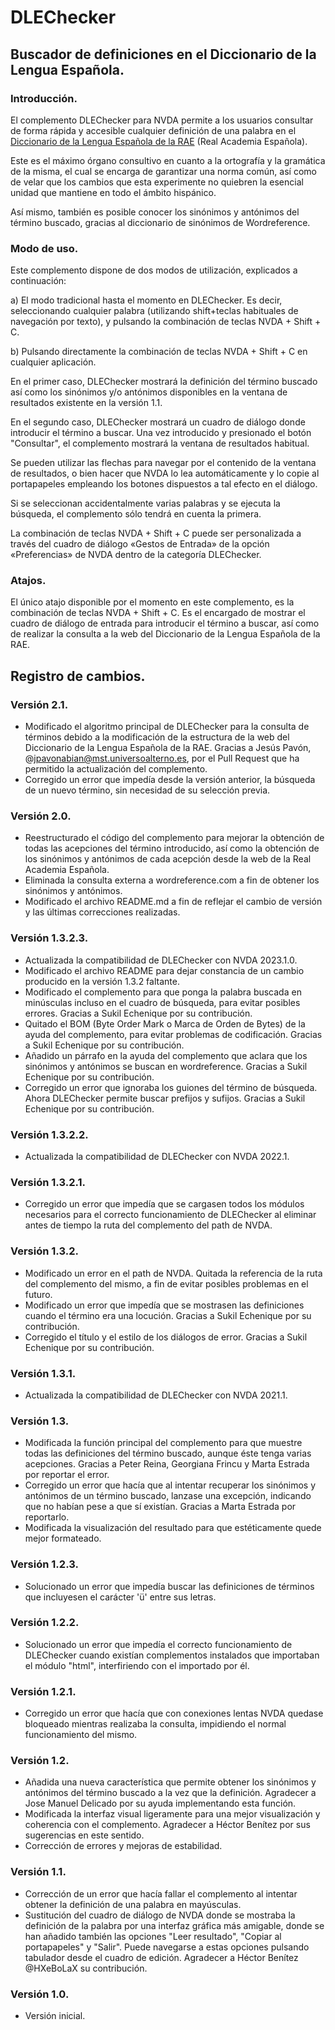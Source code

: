 # DLEChecker

## Buscador de definiciones en el Diccionario de la Lengua Española.

### Introducción.

El complemento DLEChecker para NVDA permite a los usuarios consultar de forma rápida y accesible cualquier definición de una palabra en el [Diccionario de la Lengua Española de la RAE](https://dle.rae.es/) (Real Academia Española).

Este es  el máximo órgano consultivo en cuanto a la ortografía y la gramática de la misma, el cual se encarga de garantizar una norma común, así como de velar que los cambios que esta experimente no quiebren la esencial unidad que mantiene en todo el ámbito hispánico.

Así mismo, también es posible conocer   los sinónimos y antónimos del término buscado, gracias al diccionario de sinónimos de Wordreference.

### Modo de uso.

Este complemento dispone de dos modos de utilización, explicados a continuación:

a) El modo tradicional hasta el momento en DLEChecker. Es decir, seleccionando cualquier palabra (utilizando shift+teclas habituales de navegación por texto), y pulsando la combinación de teclas NVDA + Shift + C.

b) Pulsando directamente la combinación de teclas NVDA + Shift + C en cualquier aplicación.

En el primer caso, DLEChecker mostrará la definición del término buscado así como los sinónimos y/o antónimos disponibles en la ventana de resultados existente en la versión 1.1.

En el segundo caso, DLEChecker mostrará un cuadro de diálogo donde introducir el término a buscar. Una vez introducido y presionado el botón "Consultar", el complemento mostrará la ventana de resultados habitual.

Se pueden utilizar las flechas para navegar por el contenido de la ventana de resultados, o bien hacer que NVDA lo lea automáticamente y lo copie al portapapeles empleando los botones dispuestos a tal efecto en el diálogo.

Si se seleccionan accidentalmente varias palabras y se ejecuta la búsqueda, el complemento sólo tendrá en cuenta la primera.

La combinación de teclas NVDA + Shift + C puede ser personalizada a través del cuadro de diálogo «Gestos de Entrada» de la opción «Preferencias» de NVDA dentro de la categoría DLEChecker.

### Atajos.

El único atajo disponible por el momento en este complemento, es la combinación de teclas NVDA + Shift + C. Es el encargado de mostrar el cuadro de diálogo de entrada para introducir el término a buscar, así como de realizar la consulta a la web del Diccionario de la Lengua Española de la RAE.

## Registro de cambios.

### Versión 2.1.

* Modificado el algoritmo principal de DLEChecker para la consulta de términos debido a la modificación de la estructura de la web del Diccionario de la Lengua Española de la RAE. Gracias a Jesús Pavón, @jpavonabian@mst.universoalterno.es, por el Pull Request que ha permitido la actualización del complemento.
* Corregido un error que impedía desde la versión anterior, la búsqueda de un nuevo término, sin necesidad de su selección previa.

### Versión 2.0.

* Reestructurado el código del complemento para mejorar la obtención de todas las acepciones del término introducido, así como la obtención de los sinónimos y antónimos de cada acepción desde la web de la Real Academia Española.
* Eliminada la consulta externa a wordreference.com a fin de obtener los sinónimos y antónimos.
* Modificado el archivo README.md a fin de reflejar el cambio de versión y las últimas correcciones realizadas.

### Versión 1.3.2.3.

* Actualizada la compatibilidad de DLEChecker con NVDA 2023.1.0.
* Modificado el archivo README para dejar constancia de un cambio producido en la versión 1.3.2 faltante.
* Modificado el complemento para que ponga la palabra buscada en minúsculas incluso en el cuadro de búsqueda, para evitar posibles errores. Gracias a Sukil Echenique por su contribución.
* Quitado el BOM (Byte Order Mark o Marca de Orden de Bytes) de la ayuda del complemento, para evitar problemas de codificación. Gracias a Sukil Echenique por su contribución.
* Añadido un párrafo en la ayuda del complemento que aclara que los sinónimos y antónimos se buscan en wordreference. Gracias a Sukil Echenique por su contribución.
* Corregido un error que ignoraba los guiones del término de búsqueda. Ahora DLEChecker permite buscar prefijos y sufijos. Gracias a Sukil Echenique por su contribución.

### Versión 1.3.2.2.

* Actualizada la compatibilidad de DLEChecker con NVDA 2022.1.

### Versión 1.3.2.1.

* Corregido un error que impedía que se cargasen todos los módulos necesarios para el correcto funcionamiento de DLEChecker al eliminar antes de tiempo la ruta del complemento del path de NVDA.

### Versión  1.3.2.

* Modificado un error en el path de NVDA. Quitada la referencia de la ruta del complemento del mismo, a fin de evitar posibles problemas en el futuro.
* Modificado un error que impedía que se mostrasen las definiciones cuando el término era  una locución. Gracias a Sukil Echenique por su contribución.
* Corregido el título y el estilo de los diálogos de error. Gracias a Sukil Echenique por su contribución.

### Versión 1.3.1.

* Actualizada la compatibilidad de DLEChecker con NVDA 2021.1.

### Versión 1.3.

* Modificada la función principal del complemento para que muestre todas las definiciones del término buscado, aunque éste tenga varias acepciones. Gracias a Peter Reina, Georgiana Frincu y Marta Estrada por reportar el error.
* Corregido un error que hacía que al intentar recuperar los sinónimos y antónimos de un término buscado, lanzase una excepción, indicando que no habían pese a que sí existían. Gracias a Marta Estrada por reportarlo.
* Modificada la visualización del resultado para que estéticamente quede mejor formateado.

### Versión 1.2.3.

* Solucionado un error que impedía buscar las definiciones de términos que incluyesen el carácter 'ü' entre sus letras.

### Versión 1.2.2.

* Solucionado un error que impedía el correcto funcionamiento de DLEChecker cuando existían complementos instalados que importaban el módulo "html", interfiriendo con el importado por él.

### Versión 1.2.1.

* Corregido un error que hacía que con conexiones lentas NVDA quedase bloqueado mientras realizaba la consulta, impidiendo el normal funcionamiento del mismo.

### Versión 1.2.

* Añadida una nueva característica que permite obtener los sinónimos y antónimos del término buscado a la vez que la definición. Agradecer a Jose Manuel Delicado por su ayuda implementando esta función.
* Modificada la interfaz visual ligeramente para una mejor visualización y coherencia con el complemento. Agradecer a Héctor Benítez por sus sugerencias en este sentido.
* Corrección de errores y mejoras de estabilidad.

### Versión 1.1.

* Corrección de un error que hacía fallar el complemento al intentar obtener la definición de una palabra en mayúsculas.
* Sustitución del cuadro de diálogo de NVDA donde se mostraba la definición de la palabra por una interfaz gráfica más amigable, donde se han añadido también las opciones "Leer resultado", "Copiar al portapapeles" y "Salir". Puede navegarse a estas opciones pulsando tabulador desde el cuadro de edición. Agradecer a Héctor Benítez @HXeBoLaX su contribución.

### Versión 1.0.

* Versión inicial.
